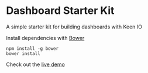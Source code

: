 Dashboard Starter Kit
=====================

A simple starter kit for building dashboards with Keen IO

Install dependencies with [Bower](http://bower.io/)

```
npm install -g bower
bower install
```

Check out the [live demo](http://keen-starter-dashboard.brace.io/)
